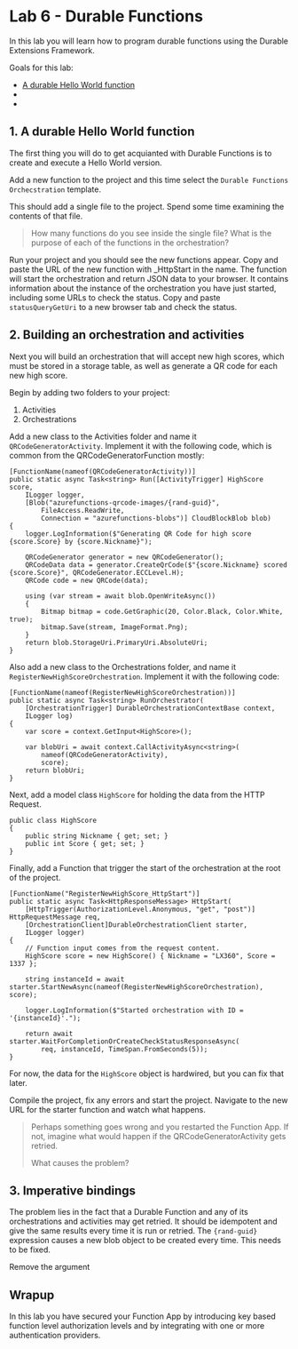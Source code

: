 # Lab 6 - Durable Functions

In this lab you will learn how to program durable functions using the Durable Extensions Framework.

Goals for this lab: 
- [A durable Hello World function](#1)
- [](#2)
- [](#3)

## <a name="1"></a>1. A durable Hello World function

The first thing you will do to get acquianted with Durable Functions is to create and execute a Hello World version.

Add a new function to the project and this time select the ```Durable Functions Orchecstration``` template.

This should add a single file to the project. Spend some time examining the contents of that file.

> How many functions do you see inside the single file?
> What is the purpose of each of the functions in the orchestration?

Run your project and you should see the new functions appear. Copy and paste the URL of the new function with _HttpStart in the name. The function will start the orchestration and return JSON data to your browser. It contains information about the instance of the orchestration you have just started, including some URLs to check the status. Copy and paste ```statusQueryGetUri``` to a new browser tab and check the status. 

## <a name="2"></a>2. Building an orchestration and activities

Next you will build an orchestration that will accept new high scores, which must be stored in a storage table, as well as generate a QR code for each new high score. 

Begin by adding two folders to your project: 
1. Activities
2. Orchestrations

Add a new class to the Activities folder and name it ```QRCodeGeneratorActivity```. Implement it with the following code, which is common from the QRCodeGeneratorFunction mostly:
```
[FunctionName(nameof(QRCodeGeneratorActivity))]
public static async Task<string> Run([ActivityTrigger] HighScore score,
    ILogger logger,
    [Blob("azurefunctions-qrcode-images/{rand-guid}",
        FileAccess.ReadWrite,
        Connection = "azurefunctions-blobs")] CloudBlockBlob blob)
{
    logger.LogInformation($"Generating QR Code for high score {score.Score} by {score.Nickname}");

    QRCodeGenerator generator = new QRCodeGenerator();
    QRCodeData data = generator.CreateQrCode($"{score.Nickname} scored {score.Score}", QRCodeGenerator.ECCLevel.H);
    QRCode code = new QRCode(data);

    using (var stream = await blob.OpenWriteAsync())
    {
        Bitmap bitmap = code.GetGraphic(20, Color.Black, Color.White, true);
        bitmap.Save(stream, ImageFormat.Png);
    }
    return blob.StorageUri.PrimaryUri.AbsoluteUri;
}

```

Also add a new class to the Orchestrations folder, and name it ```RegisterNewHighScoreOrchestration```.
Implement it with the following code:
```
[FunctionName(nameof(RegisterNewHighScoreOrchestration))]
public static async Task<string> RunOrchestrator(
    [OrchestrationTrigger] DurableOrchestrationContextBase context, 
    ILogger log)
{
    var score = context.GetInput<HighScore>();

    var blobUri = await context.CallActivityAsync<string>(
        nameof(QRCodeGeneratorActivity),
        score);
    return blobUri;
}
```

Next, add a model class ```HighScore``` for holding the data from the HTTP Request.
```
public class HighScore
{
    public string Nickname { get; set; }
    public int Score { get; set; }
}
```

Finally, add a Function that trigger the start of the orchestration at the root of the project.
```
[FunctionName("RegisterNewHighScore_HttpStart")]
public static async Task<HttpResponseMessage> HttpStart(
    [HttpTrigger(AuthorizationLevel.Anonymous, "get", "post")] HttpRequestMessage req,
    [OrchestrationClient]DurableOrchestrationClient starter,
    ILogger logger)
{
    // Function input comes from the request content.
    HighScore score = new HighScore() { Nickname = "LX360", Score = 1337 };

    string instanceId = await starter.StartNewAsync(nameof(RegisterNewHighScoreOrchestration), score);

    logger.LogInformation($"Started orchestration with ID = '{instanceId}'.");

    return await starter.WaitForCompletionOrCreateCheckStatusResponseAsync(
        req, instanceId, TimeSpan.FromSeconds(5));
}
```

For now, the data for the ```HighScore``` object is hardwired, but you can fix that later.

Compile the project, fix any errors and start the project. Navigate to the new URL for the starter function and watch what happens. 

> Perhaps something goes wrong and you restarted the Function App. If not, imagine what would happen if the QRCodeGeneratorActivity gets retried.
> 
> What causes the problem?

## <a name="3"></a>3. Imperative bindings

The problem lies in the fact that a Durable Function and any of its orchestrations and activities may get retried. It should be idempotent and give the same results every time it is run or retried. The ```{rand-guid}``` expression causes a new blob object to be created every time. This needs to be fixed.

Remove the argument

## Wrapup
In this lab you have secured your Function App by introducing key based function level authorization levels and by integrating with one or more authentication providers. 

